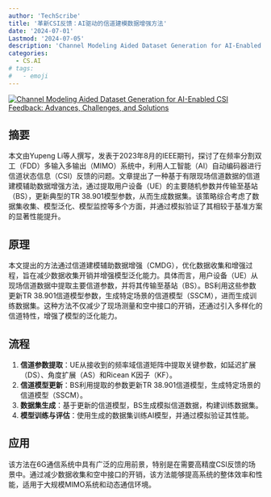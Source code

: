 ```yaml
---
author: 'TechScribe'
title: '革新CSI反馈：AI驱动的信道建模数据增强方法'
date: '2024-07-01'
Lastmod: '2024-07-05'
description: 'Channel Modeling Aided Dataset Generation for AI-Enabled CSI Feedback: Advances, Challenges, and Solutions'
categories:
  - CS.AI
# tags:
#   - emoji
---
```


[![Channel Modeling Aided Dataset Generation for AI-Enabled CSI Feedback: Advances, Challenges, and Solutions](https://arxiv-research-1301205113.cos.ap-guangzhou.myqcloud.com/images/2407.00896v1.pdf_0.jpg)](https://arxiv.org/abs/2407.00896v1)

## 摘要

本文由Yupeng Li等人撰写，发表于2023年8月的IEEE期刊，探讨了在频率分割双工（FDD）多输入多输出（MIMO）系统中，利用人工智能（AI）自动编码器进行信道状态信息（CSI）反馈的问题。文章提出了一种基于有限现场信道数据的信道建模辅助数据增强方法，通过提取用户设备（UE）的主要随机参数并传输至基站（BS），更新典型的TR 38.901模型参数，从而生成数据集。该策略综合考虑了数据集收集、模型泛化、模型监控等多个方面，并通过模拟验证了其相较于基准方案的显著性能提升。<!--more-->

## 原理

本文提出的方法通过信道建模辅助数据增强（CMDG），优化数据收集和增强过程，旨在减少数据收集开销并增强模型泛化能力。具体而言，用户设备（UE）从现场信道数据中提取主要信道参数，并将其传输至基站（BS）。BS利用这些参数更新TR 38.901信道模型参数，生成特定场景的信道模型（SSCM），进而生成训练数据集。这种方法不仅减少了现场测量和空中接口的开销，还通过引入多样化的信道特性，增强了模型的泛化能力。

## 流程

1. **信道参数提取**：UE从接收到的频率域信道矩阵中提取关键参数，如延迟扩展（DS）、角度扩展（AS）和Ricean K因子（KF）。
2. **信道模型更新**：BS利用提取的参数更新TR 38.901信道模型，生成特定场景的信道模型（SSCM）。
3. **数据集生成**：基于更新的信道模型，BS生成模拟信道数据，构建训练数据集。
4. **模型训练与评估**：使用生成的数据集训练AI模型，并通过模拟验证其性能。

## 应用

该方法在6G通信系统中具有广泛的应用前景，特别是在需要高精度CSI反馈的场景中。通过减少数据收集和空中接口的开销，该方法能够提高系统的整体效率和性能，适用于大规模MIMO系统和动态通信环境。